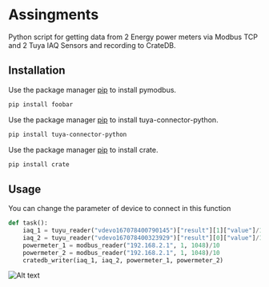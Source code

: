 # Assingments

Python script for getting data from 2 Energy power meters via Modbus TCP and 2 Tuya IAQ Sensors and recording to CrateDB.

## Installation

Use the package manager [pip](https://pip.pypa.io/en/stable/) to install pymodbus.

```bash
pip install foobar
```

Use the package manager [pip](https://pip.pypa.io/en/stable/) to install tuya-connector-python.

```bash
pip install tuya-connector-python
```
Use the package manager [pip](https://pip.pypa.io/en/stable/) to install crate.

```bash
pip install crate
```

## Usage
You can change the parameter of device to connect in this function
```python
def task():
    iaq_1 = tuyu_reader("vdevo167078400790145")["result"][1]["value"]/10
    iaq_2 = tuyu_reader("vdevo167078400323929")["result"][0]["value"]/10
    powermeter_1 = modbus_reader("192.168.2.1", 1, 1048)/10
    powermeter_2 = modbus_reader("192.168.2.1", 1, 1048)/10
    cratedb_writer(iaq_1, iaq_2, powermeter_1, powermeter_2)
```
![Alt text](https://sv1.picz.in.th/images/2022/12/16/GMyqnR.png "Optional title")

